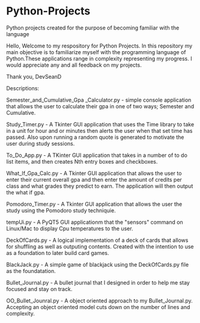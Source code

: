 # Python-Projects
Python projects created for the purpose of becoming familiar with the language

  Hello, Welcome to my respository for Python Projects. In this repository my main objective is to familiarize myself with the programming language of Python.These applications range in complexity representing my progress.
I would appreciate any and all feedback on my projects.


Thank you, 
  DevSeanD
  
  Descriptions:
 
 Semester_and_Cumulative_Gpa _Calculator.py -  simple console application that allows the user to calculate their gpa in one of two ways; Semester and Cumulative. 
 
 Study_Timer.py - A Tkinter GUI application that uses the Time library to take in a unit for hour and or minutes then alerts the user when that set time has passed. Also upon running a random quote is generated to motivate the user during study sessions. 
 
 To_Do_App.py - A TKinter GUI application that takes in a number of to do list items, and then creates Nth entry boxes and checkboxes. 
 
 What_If_Gpa_Calc.py - A Tkinter GUI application that allows the user to enter their current overall gpa and then enter the amount of credits per class and what grades they predict to earn. The application will then output the what if gpa. 

 Pomodoro_Timer.py - A Tkinter GUI application that allows the user the study using the Pomodoro study techniquie. 
 
 tempUi.py - A PyQT5 GUI applicationm that the "sensors" command on Linux/Mac to display Cpu temperatures to the user.

 DeckOfCards.py - A logical implementation of a deck of cards that allows for shuffling as well as outputing contents. Created with the intention to use as a foundation to later build card games.

 BlackJack.py - A simple game of blackjack using the DeckOfCards.py file as the foundatation.
 
 Bullet_Journal.py - A bullet journal that I designed in order to help me stay focused and stay on track.
  
 OO_Bullet_Jounral.py - A object oriented approach to my Bullet_Journal.py. Accepting an object oriented model cuts down on the number of lines and complexity.
